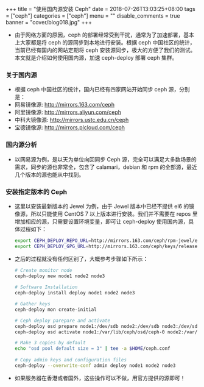+++
title = "使用国内源安装 Ceph"
date = 2018-07-26T13:03:25+08:00
tags = ["ceph"]
categories = ["ceph"]
menu = ""
disable_comments = true
banner = "cover/blog018.jpg"
+++

- 由于网络方面的原因，ceph 的部署经常受到干扰，通常为了加速部署，基本上大家都是将 ceph 的源同步到本地进行安装。根据 ceph 中国社区的统计，当前已经有国内的网站定期将 ceph 安装源同步，极大的方便了我们的测试。本文就是介绍如何使用国内源，加速 ceph-deploy 部署 ceph 集群。

### 关于国内源
- 根据 ceph 中国社区的统计，国内已经有四家网站开始同步 ceph 源，分别是：
- 网易镜像源: <http://mirrors.163.com/ceph>
- 阿里镜像源: <http://mirrors.aliyun.com/ceph>
- 中科大镜像源: <http://mirrors.ustc.edu.cn/ceph>
- 宝德镜像源: <http://mirrors.plcloud.com/ceph>
  
### 国内源分析

- 以网易源为例，是以天为单位向回同步 Ceph 源，完全可以满足大多数场景的需求，同步的源也非常全，包含了 calamari，debian 和 rpm 的全部源，最近几个版本的源也能从中找到。

### 安装指定版本的 Ceph
- 这里以安装最新版本的 Jewel 为例，由于 Jewel 版本中已经不提供 el6 的镜像源，所以只能使用 CentOS 7 以上版本进行安装。我们并不需要在 repos 里增加相应的源，只需要设置环境变量，即可让 ceph-deploy 使用国内源，具体过程如下：

  ```bash
  export CEPH_DEPLOY_REPO_URL=http://mirrors.163.com/ceph/rpm-jewel/el7
  export CEPH_DEPLOY_GPG_URL=http://mirrors.163.com/ceph/keys/release.asc
  ```

- 之后的过程就没有任何区别了，大概参考步骤如下所示：
  
  ```bash
  # Create monitor node
  ceph-deploy new node1 node2 node3
   
  # Software Installation
  ceph-deploy install deploy node1 node2 node3
  
  # Gather keys
  ceph-deploy mon create-initial
  
  # Ceph deploy parepare and activate
  ceph-deploy osd prepare node1:/dev/sdb node2:/dev/sdb node3:/dev/sdb
  ceph-deploy osd activate node1:/var/lib/ceph/osd/ceph-0 node2:/var/lib/ceph/osd/ceph-1 node3:/var/lib/ceph/osd/ceph-2

  # Make 3 copies by default
  echo "osd pool default size = 3" | tee -a $HOME/ceph.conf
 
  # Copy admin keys and configuration files
  ceph-deploy --overwrite-conf admin deploy node1 node2 node3
  ```

- 如果服务器在香港或者国外，这些操作可以不做，用官方提供的源即可！
